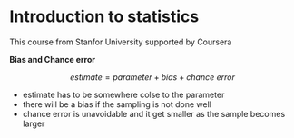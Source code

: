 # Introduction to statistics
This course from Stanfor University supported by Coursera

**Bias and Chance error**

$$
estimate  = parameter + bias + chance\ error
$$

- estimate has to be somewhere colse to the parameter
- there will be a bias if the sampling is not done well
- chance error is unavoidable and it get smaller as the sample becomes larger
  
